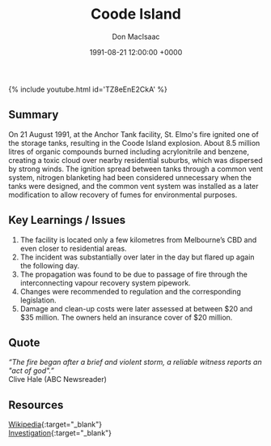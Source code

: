 ﻿---
title: Coode Island
author: Don MacIsaac
date: 1991-08-21 12:00:00 +0000
categories: [Accidents, Storage]
tags: [Safety in Design, Social License, Lack of Regulation]
---
{% include youtube.html id='TZ8eEnE2CkA' %}
## Summary
On 21 August 1991, at the Anchor Tank facility, St. Elmo's fire ignited one of the storage tanks, resulting in the Coode Island explosion. About 8.5 million litres of organic compounds burned including acrylonitrile and benzene, creating a toxic cloud over nearby residential suburbs, which was dispersed by strong winds. The ignition spread between tanks through a common vent system, nitrogen blanketing had been considered unnecessary when the tanks were designed, and the common vent system was installed as a later modification to allow recovery of fumes for environmental purposes.


## Key Learnings / Issues
1. The facility is located only a few kilometres from Melbourne’s CBD and even closer to residential areas.
2. The incident was substantially over later in the day but flared up again the following day.
3. The propagation was found to be due to passage of fire through the interconnecting vapour recovery system pipework.
4. Changes were recommended to regulation and the corresponding legislation.
5. Damage and clean-up costs were later assessed at between $20 and $35 million. The owners held an insurance cover of $20 million.


## Quote
*“The fire began after a brief and violent storm, a reliable witness reports an "act of god".”*        \
Clive Hale (ABC Newsreader)


## Resources
[Wikipedia](https://en.wikipedia.org/wiki/Coode_Island){:target="_blank"}        \
[Investigation](https://knowledge.aidr.org.au/resources/industrial-coode-island-victoria){:target="_blank"}